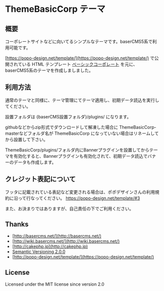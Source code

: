 # ThemeBasicCorp テーマ

## 概要

コーポレートサイトなどに向いてるシンプルなテーマです。baserCMS5系で利用可能です。

[https://popo-design.net/template/](https://popo-design.net/template/) で公開されている HTML テンプレート
[ベーシックコーポレート](https://popo-design.net/template/#1) を元に、baserCMS5系のテーマを作成しましました。

## 利用方法

通常のテーマと同様に、テーマ管理にてテーマ適用し、初期データ読込を実行してください。

設置フォルダは
{baserCMS設置フォルダ}/plugins/
になります。

githubなどからzip形式でダウンロードして解凍した場合に ThemeBasicCorp-masterなどフォルダ名が ThemeBasicCorp になっていない場合はリネームしてから設置して下さい。

ThemeBasicCorp/plugins/フォルダ内にBannerプラグインを設置してからテーマを有効化すると、Bannerプラグインも有効化されて、初期データ読込でバナーのデータも作成します。


## クレジット表記について

フッタに記載されている表記など変更される場合は、ポポデザインさんの利用規約に沿って行なってください。
https://popo-design.net/template/#3

また、お決まりではありますが、自己責任の下でご利用ください。


## Thanks

-   [http://basercms.net/](http://basercms.net/)
-   [http://wiki.basercms.net/](http://wiki.basercms.net/)
-   [http://cakephp.jp](http://cakephp.jp)
-   [Semantic Versioning 2.0.0](http://semver.org/lang/ja/)
-   [http://popo-design.net/template/](https://popo-design.net/template/)

License
-------

Licensed under the MIT license since version 2.0
